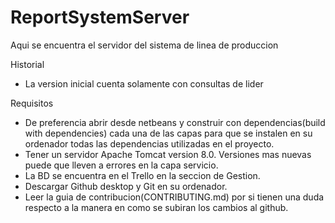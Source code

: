 # ReportSystemServer
Aqui se encuentra el servidor del sistema de linea de produccion

Historial
- La version inicial cuenta solamente con consultas de lider

Requisitos
- De preferencia abrir desde netbeans y construir con dependencias(build with dependencies) cada una de las capas para que se instalen 
en su ordenador todas las dependencias utilizadas en el proyecto. 
- Tener un servidor Apache Tomcat version 8.0. Versiones mas nuevas puede que lleven a errores en la capa servicio.
- La BD se encuentra en el Trello en la seccion de Gestion.
- Descargar Github desktop y Git en su ordenador.
- Leer la guia de contribucion(CONTRIBUTING.md) por si tienen una duda respecto a la manera en como se subiran los cambios al github.
